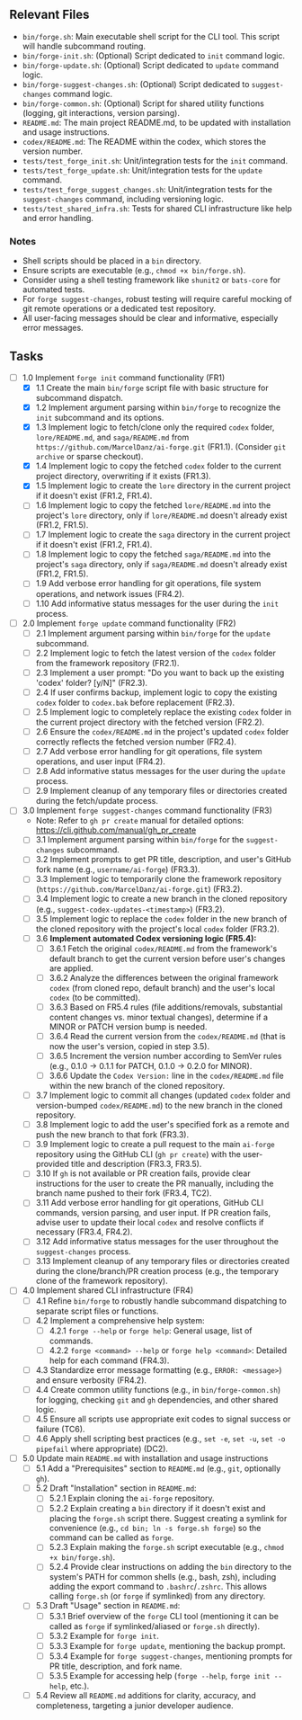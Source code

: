 ## Relevant Files

- `bin/forge.sh`: Main executable shell script for the CLI tool. This script will handle subcommand routing.
- `bin/forge-init.sh`: (Optional) Script dedicated to `init` command logic.
- `bin/forge-update.sh`: (Optional) Script dedicated to `update` command logic.
- `bin/forge-suggest-changes.sh`: (Optional) Script dedicated to `suggest-changes` command logic.
- `bin/forge-common.sh`: (Optional) Script for shared utility functions (logging, git interactions, version parsing).
- `README.md`: The main project README.md, to be updated with installation and usage instructions.
- `codex/README.md`: The README within the codex, which stores the version number.
- `tests/test_forge_init.sh`: Unit/integration tests for the `init` command.
- `tests/test_forge_update.sh`: Unit/integration tests for the `update` command.
- `tests/test_forge_suggest_changes.sh`: Unit/integration tests for the `suggest-changes` command, including versioning logic.
- `tests/test_shared_infra.sh`: Tests for shared CLI infrastructure like help and error handling.

### Notes

- Shell scripts should be placed in a `bin` directory.
- Ensure scripts are executable (e.g., `chmod +x bin/forge.sh`).
- Consider using a shell testing framework like `shunit2` or `bats-core` for automated tests.
- For `forge suggest-changes`, robust testing will require careful mocking of git remote operations or a dedicated test repository.
- All user-facing messages should be clear and informative, especially error messages.

## Tasks

- [ ] 1.0 Implement `forge init` command functionality (FR1)
  - [x] 1.1 Create the main `bin/forge` script file with basic structure for subcommand dispatch.
  - [x] 1.2 Implement argument parsing within `bin/forge` to recognize the `init` subcommand and its options.
  - [x] 1.3 Implement logic to fetch/clone only the required `codex` folder, `lore/README.md`, and `saga/README.md` from `https://github.com/MarcelDanz/ai-forge.git` (FR1.1). (Consider `git archive` or sparse checkout).
  - [x] 1.4 Implement logic to copy the fetched `codex` folder to the current project directory, overwriting if it exists (FR1.3).
  - [x] 1.5 Implement logic to create the `lore` directory in the current project if it doesn't exist (FR1.2, FR1.4).
  - [ ] 1.6 Implement logic to copy the fetched `lore/README.md` into the project's `lore` directory, only if `lore/README.md` doesn't already exist (FR1.2, FR1.5).
  - [ ] 1.7 Implement logic to create the `saga` directory in the current project if it doesn't exist (FR1.2, FR1.4).
  - [ ] 1.8 Implement logic to copy the fetched `saga/README.md` into the project's `saga` directory, only if `saga/README.md` doesn't already exist (FR1.2, FR1.5).
  - [ ] 1.9 Add verbose error handling for git operations, file system operations, and network issues (FR4.2).
  - [ ] 1.10 Add informative status messages for the user during the `init` process.

- [ ] 2.0 Implement `forge update` command functionality (FR2)
  - [ ] 2.1 Implement argument parsing within `bin/forge` for the `update` subcommand.
  - [ ] 2.2 Implement logic to fetch the latest version of the `codex` folder from the framework repository (FR2.1).
  - [ ] 2.3 Implement a user prompt: "Do you want to back up the existing 'codex' folder? [y/N]" (FR2.3).
  - [ ] 2.4 If user confirms backup, implement logic to copy the existing `codex` folder to `codex.bak` before replacement (FR2.3).
  - [ ] 2.5 Implement logic to completely replace the existing `codex` folder in the current project directory with the fetched version (FR2.2).
  - [ ] 2.6 Ensure the `codex/README.md` in the project's updated `codex` folder correctly reflects the fetched version number (FR2.4).
  - [ ] 2.7 Add verbose error handling for git operations, file system operations, and user input (FR4.2).
  - [ ] 2.8 Add informative status messages for the user during the `update` process.
  - [ ] 2.9 Implement cleanup of any temporary files or directories created during the fetch/update process.

- [ ] 3.0 Implement `forge suggest-changes` command functionality (FR3)
  - Note: Refer to `gh pr create` manual for detailed options: https://cli.github.com/manual/gh_pr_create
  - [ ] 3.1 Implement argument parsing within `bin/forge` for the `suggest-changes` subcommand.
  - [ ] 3.2 Implement prompts to get PR title, description, and user's GitHub fork name (e.g., `username/ai-forge`) (FR3.3).
  - [ ] 3.3 Implement logic to temporarily clone the framework repository (`https://github.com/MarcelDanz/ai-forge.git`) (FR3.2).
  - [ ] 3.4 Implement logic to create a new branch in the cloned repository (e.g., `suggest-codex-updates-<timestamp>`) (FR3.2).
  - [ ] 3.5 Implement logic to replace the `codex` folder in the new branch of the cloned repository with the project's local `codex` folder (FR3.2).
  - [ ] 3.6 **Implement automated Codex versioning logic (FR5.4):**
    - [ ] 3.6.1 Fetch the original `codex/README.md` from the framework's default branch to get the current version before user's changes are applied.
    - [ ] 3.6.2 Analyze the differences between the original framework `codex` (from cloned repo, default branch) and the user's local `codex` (to be committed).
    - [ ] 3.6.3 Based on FR5.4 rules (file additions/removals, substantial content changes vs. minor textual changes), determine if a MINOR or PATCH version bump is needed.
    - [ ] 3.6.4 Read the current version from the `codex/README.md` (that is now the user's version, copied in step 3.5).
    - [ ] 3.6.5 Increment the version number according to SemVer rules (e.g., 0.1.0 -> 0.1.1 for PATCH, 0.1.0 -> 0.2.0 for MINOR).
    - [ ] 3.6.6 Update the `Codex Version:` line in the `codex/README.md` file within the new branch of the cloned repository.
  - [ ] 3.7 Implement logic to commit all changes (updated `codex` folder and version-bumped `codex/README.md`) to the new branch in the cloned repository.
  - [ ] 3.8 Implement logic to add the user's specified fork as a remote and push the new branch to that fork (FR3.3).
  - [ ] 3.9 Implement logic to create a pull request to the main `ai-forge` repository using the GitHub CLI (`gh pr create`) with the user-provided title and description (FR3.3, FR3.5).
  - [ ] 3.10 If `gh` is not available or PR creation fails, provide clear instructions for the user to create the PR manually, including the branch name pushed to their fork (FR3.4, TC2).
  - [ ] 3.11 Add verbose error handling for git operations, GitHub CLI commands, version parsing, and user input. If PR creation fails, advise user to update their local `codex` and resolve conflicts if necessary (FR3.4, FR4.2).
  - [ ] 3.12 Add informative status messages for the user throughout the `suggest-changes` process.
  - [ ] 3.13 Implement cleanup of any temporary files or directories created during the clone/branch/PR creation process (e.g., the temporary clone of the framework repository).

- [ ] 4.0 Implement shared CLI infrastructure (FR4)
  - [ ] 4.1 Refine `bin/forge` to robustly handle subcommand dispatching to separate script files or functions.
  - [ ] 4.2 Implement a comprehensive help system:
    - [ ] 4.2.1 `forge --help` or `forge help`: General usage, list of commands.
    - [ ] 4.2.2 `forge <command> --help` or `forge help <command>`: Detailed help for each command (FR4.3).
  - [ ] 4.3 Standardize error message formatting (e.g., `ERROR: <message>`) and ensure verbosity (FR4.2).
  - [ ] 4.4 Create common utility functions (e.g., in `bin/forge-common.sh`) for logging, checking `git` and `gh` dependencies, and other shared logic.
  - [ ] 4.5 Ensure all scripts use appropriate exit codes to signal success or failure (TC6).
  - [ ] 4.6 Apply shell scripting best practices (e.g., `set -e`, `set -u`, `set -o pipefail` where appropriate) (DC2).

- [ ] 5.0 Update main `README.md` with installation and usage instructions
  - [ ] 5.1 Add a "Prerequisites" section to `README.md` (e.g., `git`, optionally `gh`).
  - [ ] 5.2 Draft "Installation" section in `README.md`:
    - [ ] 5.2.1 Explain cloning the `ai-forge` repository.
    - [ ] 5.2.2 Explain creating a `bin` directory if it doesn't exist and placing the `forge.sh` script there. Suggest creating a symlink for convenience (e.g., `cd bin; ln -s forge.sh forge`) so the command can be called as `forge`.
    - [ ] 5.2.3 Explain making the `forge.sh` script executable (e.g., `chmod +x bin/forge.sh`).
    - [ ] 5.2.4 Provide clear instructions on adding the `bin` directory to the system's PATH for common shells (e.g., bash, zsh), including adding the export command to `.bashrc`/`.zshrc`. This allows calling `forge.sh` (or `forge` if symlinked) from any directory.
  - [ ] 5.3 Draft "Usage" section in `README.md`:
    - [ ] 5.3.1 Brief overview of the `forge` CLI tool (mentioning it can be called as `forge` if symlinked/aliased or `forge.sh` directly).
    - [ ] 5.3.2 Example for `forge init`.
    - [ ] 5.3.3 Example for `forge update`, mentioning the backup prompt.
    - [ ] 5.3.4 Example for `forge suggest-changes`, mentioning prompts for PR title, description, and fork name.
    - [ ] 5.3.5 Example for accessing help (`forge --help`, `forge init --help`, etc.).
  - [ ] 5.4 Review all `README.md` additions for clarity, accuracy, and completeness, targeting a junior developer audience.
